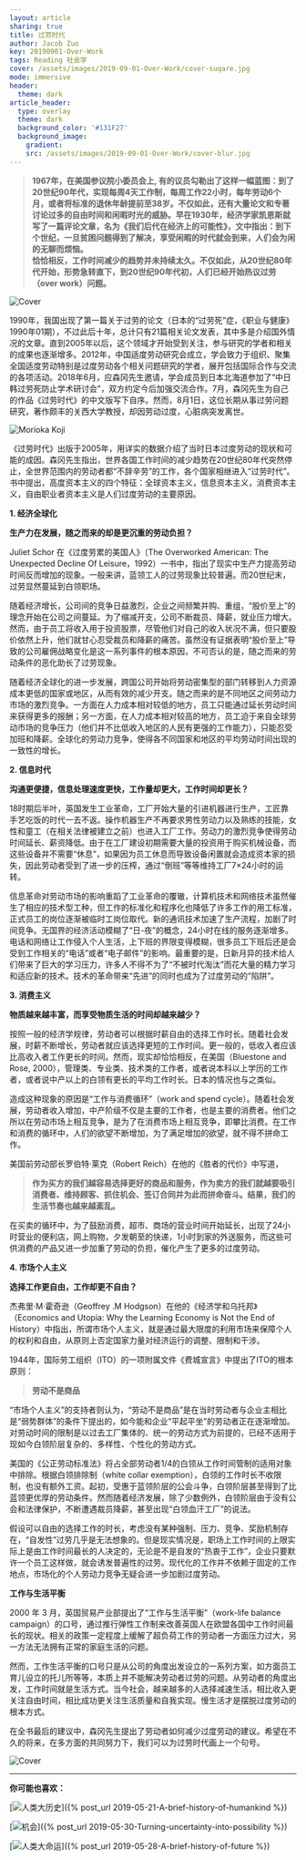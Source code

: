 ```yaml
---
layout: article
sharing: true
title: 过劳时代
author: Jacob Zuo
key: 20190901-Over-Work
tags: Reading 社会学
cover: /assets/images/2019-09-01-Over-Work/cover-suqare.jpg
mode: immersive
header:
  theme: dark
article_header:
  type: overlay
  theme: dark
  background_color: '#131F27'
  background_image: 
    gradient: 
    src: /assets/images/2019-09-01-Over-Work/cover-blur.jpg
---
```


> **1967年，在美国参议院小委员会上, 有的议员勾勒出了这样一幅蓝图：到了20世纪90年代，实现每周4天工作制，每周工作22小时，每年劳动6个月，或者将标准的退休年龄提前至38岁。不仅如此，还有大量论文和专著讨论过多的自由时间和闲暇时光的威胁。早在1930年，经济学家凯恩斯就写了一篇评论文章，名为《我们后代在经济上的可能性》，文中指出：到下个世纪，一旦贫困问题得到了解决，享受闲暇的时代就会到来，人们会为闲的无聊而烦恼。**  
> **恰恰相反，工作时间减少的趋势并未持续太久。不仅如此，从20世纪80年代开始，形势急转直下，到20世纪90年代初，人们已经开始热议过劳（over work）问题。**

![]({{site.url}}/assets/images/2019-09-01-Over-Work/cover.jpg "Cover")

<!--more-->

1990年，我国出现了第一篇关于过劳的论文（日本的“过劳死”症，《职业与健康》1990年01期），不过此后十年，总计只有21篇相关论文发表，其中多是介绍国外情况的文章。直到2005年以后，这个领域才开始受到关注，参与研究的学者和相关的成果也逐渐增多。2012年，中国适度劳动研究会成立，学会致力于组织、聚集全国适度劳动特别是过度劳动各个相关问题研究的学者，展开包括国际合作与交流的各项活动。2018年6月，应森冈先生邀请，学会成员到日本北海道参加了“中日韩过劳死防止学术研讨会”，双方约定今后加强交流合作。7月，森冈先生为自己的作品《过劳时代》的中文版写下自序。然而，8月1日，这位长期从事过劳问题研究，著作颇丰的关西大学教授，却因劳动过度，心脏病突发离世。

![]({{site.url}}/assets/images/2019-09-01-Over-Work/Morioka-Koji.jpg "Morioka Koji")


《过劳时代》出版于2005年，用详实的数据介绍了当时日本过度劳动的现状和可能的成因。森冈先生指出，世界各国工作时间的减少趋势在20世纪80年代突然停止，全世界范围内的劳动者都“不辞辛劳”的工作，各个国家相继进入“过劳时代”。书中提出，高度资本主义的四个特征：全球资本主义，信息资本主义，消费资本主义，自由职业者资本主义是人们过度劳动的主要原因。

**1. 经济全球化**

**生产力在发展，随之而来的却是更沉重的劳动负担？**

Juliet Schor 在《过度劳累的美国人》（The Overworked American: The Unexpected Decline Of Leisure，1992）一书中，指出了现实中生产力提高劳动时间反而增加的现象。一般来讲，蓝领工人的过劳现象比较普遍。而20世纪末，过劳显然蔓延到白领职场。

随着经济增长，公司间的竞争日益激烈，企业之间频繁并购、重组，“股价至上”的理念开始在公司之间蔓延。为了缩减开支，公司不断裁员、降薪，就业压力增大。然而，由于员工将收入用于投资股票，尽管他们对自己的收入状况不满，但只要股价依然上升，他们就甘心忍受裁员和降薪的痛苦。虽然没有证据表明“股价至上”导致的公司雇佣战略变化是这一系列事件的根本原因，不可否认的是，随之而来的劳动条件的恶化助长了过劳现象。

随着经济全球化的进一步发展，跨国公司开始将劳动密集型的部门转移到人力资源成本更低的国家或地区，从而有效的减少开支。随之而来的是不同地区之间劳动力市场的激烈竞争。一方面在人力成本相对较低的地方，员工只能通过延长劳动时间来获得更多的报酬；另一方面，在人力成本相对较高的地方，员工迫于来自全球劳动市场的竞争压力（他们并不比低收入地区的人民有更强的工作能力），只能忍受加班和降薪。全球化的劳动力竞争，使得各不同国家和地区的平均劳动时间出现的一致性的增长。

**2. 信息时代**

**沟通更便捷，信息处理速度更快，工作量却更大，工作时间却更长？**

18时期后半叶，英国发生工业革命，工厂开始大量的引进机器进行生产，工匠靠手艺吃饭的时代一去不返。操作机器生产不再要求男性劳动力以及熟练的技能，女性和童工（在相关法律被建立之前）也进入工厂工作。劳动力的激烈竞争使得劳动时间延长、薪资降低。由于在工厂建设初期需要大量的投资用于购买机械设备，而这些设备并不需要“休息”，如果因为员工休息而导致设备闲置就会造成资本家的损失，因此劳动者受到了进一步的压榨，通过“倒班”等等维持工厂7×24小时的运转。

信息革命对劳动市场的影响重蹈了工业革命的覆辙，计算机技术和网络技术虽然催生了相应的技术型工种，但工作的标准化和程序化也降低了许多工作的用工标准，正式员工的岗位逐渐被临时工岗位取代。新的通讯技术加速了生产流程，加剧了时间竞争。无国界的经济活动模糊了“日-夜”的概念，24小时在线的服务逐渐增多。电话和网络让工作侵入个人生活，上下班的界限变得模糊，很多员工下班后还是会受到工作相关的“电话”或者“电子邮件”的影响。最重要的是，日新月异的技术给人们带来了巨大的学习压力，许多人不得不为了“不被时代淘汰”而花大量的精力学习和适应新的技术。技术的革命带来“先进”的同时也成为了过度劳动的“陷阱”。

**3. 消费主义**

**物质越来越丰富，而享受物质生活的时间却越来越少？**

按照一般的经济学规律，劳动者可以根据时薪自由的选择工作时长。随着社会发展，时薪不断增长，劳动者就应该选择更短的工作时间。更一般的，低收入者应该比高收入者工作更长的时间。然而，现实却恰恰相反，在美国（Bluestone and Rose, 2000），管理类、专业类、技术类的工作者，或者说本科以上学历的工作者，或者说中产以上的白领有更长的平均工作时长。日本的情况也与之类似。

造成这种现象的原因是“工作与消费循环”（work and spend cycle）。随着社会发展，劳动者收入增加，中产阶级不仅是主要的工作者，也是主要的消费者。他们之所以在劳动市场上相互竞争，是为了在消费市场上相互竞争，即攀比消费。在工作和消费的循环中，人们的欲望不断增加，为了满足增加的欲望，就不得不拼命工作。

美国前劳动部长罗伯特·莱克（Robert Reich）在他的《胜者的代价》中写道，

> **作为买方的我们越容易选择更好的商品和服务，作为卖方的我们就越要吸引消费者、维持顾客、抓住机会、签订合同并为此而拼命奋斗。结果，我们的生活节奏也越来越紊乱。**

在买卖的循环中，为了鼓励消费，超市、商场的营业时间开始延长，出现了24小时营业的便利店，网上购物，夕发朝至的快递，1小时到家的外送服务，而这些可供消费的产品又进一步加重了劳动的负担，催化产生了更多的过度劳动。

**4. 市场个人主义**

**选择工作更自由，工作却更不自由？**

杰弗里·M·霍奇逊（Geoffrey .M Hodgson）在他的《经济学和乌托邦》（Economics and Utopia: Why the Learning Economy is Not the End of History）中指出，所谓市场个人主义，就是通过最大限度的利用市场来保障个人的权利和自由，从原则上否定国家力量对经济运行的调整、限制和干涉。

1944年，国际劳工组织（ITO）的一项附属文件《费城宣言》中提出了ITO的根本原则：

>**劳动不是商品**

“市场个人主义”的支持者则认为，“劳动不是商品”是在当时劳动者与企业主相比是“弱势群体”的条件下提出的，如今能和企业“平起平坐”的劳动者正在逐渐增加。对劳动时间的限制是以过去工厂集体的、统一的劳动方式为前提的，已经不适用于现如今白领阶层复杂的、多样性、个性化的劳动方式。

美国的《公正劳动标准法》将占全部劳动者1/4的白领从工作时间管制的适用对象中排除。根据白领排除制（white collar exemption），白领的工作时长不收限制，也没有额外工资。起初，受惠于蓝领阶层的公会斗争，白领阶层甚至得到了比蓝领更优厚的劳动条件。然而随着经济发展，除了少数例外，白领阶层由于没有公会和法律保护，不断遭遇裁员降薪，甚至出现“白领血汗工厂”的说法。

假设可以自由的选择工作的时长，考虑没有某种强制、压力、竞争、奖励机制存在，“自发性”过劳几乎是无法想象的。但是现实情况是，职场上工作时间的上限实际上是由工作时间最长的人决定的，无论是不是自发的“热衷于工作”，企业只要默许一个员工这样做，就会诱发普遍性的过劳。现代化的工作并不依赖于固定的工作地点，市场化的个人劳动力竞争无疑会进一步加剧过度劳动。

**工作与生活平衡**

2000 年 3 月，英国贸易产业部提出了“工作与生活平衡”（work-life balance campaign）的口号，通过推行弹性工作制来改善英国人在欧盟各国中工作时间最长的现状。相关的政策一定程度上缓解了超负荷工作的劳动者一方面压力过大，另一方法无法拥有正常的家庭生活的问题。

然而，工作生活平衡的口号只是从公司的角度出发设立的一系列方案，如方面员工育儿设立的托儿所等等，本质上并不能解决劳动者过劳的问题。从劳动者的角度出发，工作时间就是生活方式。当今社会，越来越多的人选择减速生活，相比收入更关注自由时间，相比成功更关注生活质量和自我实现。慢生活才是摆脱过度劳动的根本方式。

在全书最后的建议中，森冈先生提出了劳动者如何减少过度劳动的建议。希望在不久的将来，在多方面的共同努力下，我们可以为过劳时代画上一个句号。

![]({{site.url}}/assets/images/2019-09-01-Over-Work/cover-full.jpg "Cover")

---
**你可能也喜欢：**

[![]({{site.url}}/assets/images/LinkImage/A-brief-history-of-humankind.jpg "人类大历史")]({% post_url 2019-05-21-A-brief-history-of-humankind %})

[![]({{site.url}}/assets/images/LinkImage/Turning-uncertainty-into-possibility.jpg "机会")]({% post_url 2019-05-30-Turning-uncertainty-into-possibility %})

[![]({{site.url}}/assets/images/LinkImage/A-brief-history-of-future.jpg "人类大命运")]({% post_url 2019-05-28-A-brief-history-of-future %})